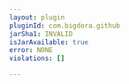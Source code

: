 ```yaml
---
layout: plugin
pluginId: com.bigdora.github
jarSha1: INVALID
isJarAvailable: true
error: NONE
violations: []

---
```

